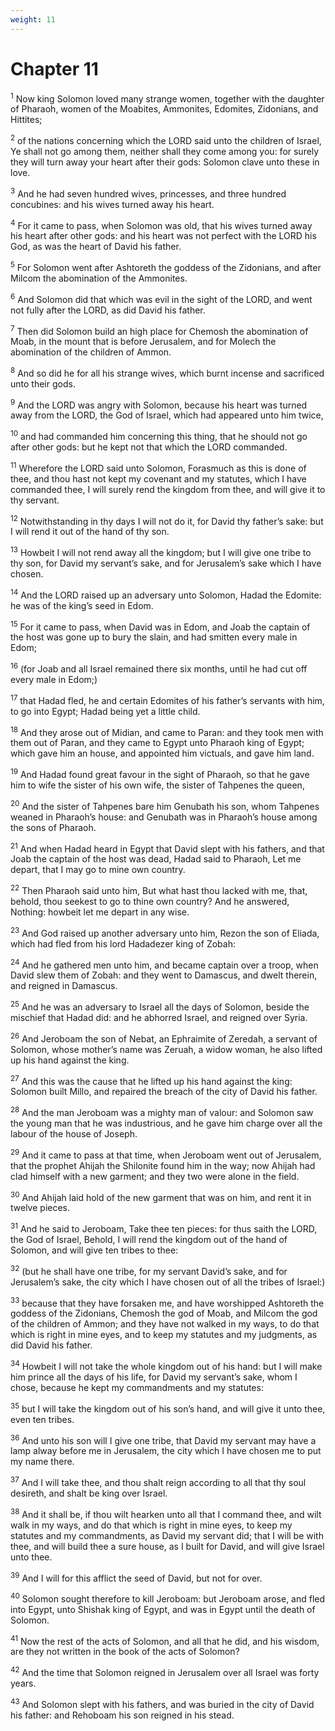 ```yaml
---
weight: 11
---
```


# Chapter 11

<sup>1</sup> Now king Solomon loved many strange women, together with the daughter of Pharaoh, women of the Moabites, Ammonites, Edomites, Zidonians, and Hittites; 

<sup>2</sup> of the nations concerning which the LORD said unto the children of Israel, Ye shall not go among them, neither shall they come among you: for surely they will turn away your heart after their gods: Solomon clave unto these in love. 

<sup>3</sup> And he had seven hundred wives, princesses, and three hundred concubines: and his wives turned away his heart. 

<sup>4</sup> For it came to pass, when Solomon was old, that his wives turned away his heart after other gods: and his heart was not perfect with the LORD his God, as was the heart of David his father. 

<sup>5</sup> For Solomon went after Ashtoreth the goddess of the Zidonians, and after Milcom the abomination of the Ammonites. 

<sup>6</sup> And Solomon did that which was evil in the sight of the LORD, and went not fully after the LORD, as did David his father. 

<sup>7</sup> Then did Solomon build an high place for Chemosh the abomination of Moab, in the mount that is before Jerusalem, and for Molech the abomination of the children of Ammon. 

<sup>8</sup> And so did he for all his strange wives, which burnt incense and sacrificed unto their gods. 

<sup>9</sup> And the LORD was angry with Solomon, because his heart was turned away from the LORD, the God of Israel, which had appeared unto him twice, 

<sup>10</sup> and had commanded him concerning this thing, that he should not go after other gods: but he kept not that which the LORD commanded. 

<sup>11</sup> Wherefore the LORD said unto Solomon, Forasmuch as this is done of thee, and thou hast not kept my covenant and my statutes, which I have commanded thee, I will surely rend the kingdom from thee, and will give it to thy servant. 

<sup>12</sup> Notwithstanding in thy days I will not do it, for David thy father’s sake: but I will rend it out of the hand of thy son. 

<sup>13</sup> Howbeit I will not rend away all the kingdom; but I will give one tribe to thy son, for David my servant’s sake, and for Jerusalem’s sake which I have chosen. 

<sup>14</sup> And the LORD raised up an adversary unto Solomon, Hadad the Edomite: he was of the king’s seed in Edom. 

<sup>15</sup> For it came to pass, when David was in Edom, and Joab the captain of the host was gone up to bury the slain, and had smitten every male in Edom; 

<sup>16</sup> (for Joab and all Israel remained there six months, until he had cut off every male in Edom;) 

<sup>17</sup> that Hadad fled, he and certain Edomites of his father’s servants with him, to go into Egypt; Hadad being yet a little child. 

<sup>18</sup> And they arose out of Midian, and came to Paran: and they took men with them out of Paran, and they came to Egypt unto Pharaoh king of Egypt; which gave him an house, and appointed him victuals, and gave him land. 

<sup>19</sup> And Hadad found great favour in the sight of Pharaoh, so that he gave him to wife the sister of his own wife, the sister of Tahpenes the queen, 

<sup>20</sup> And the sister of Tahpenes bare him Genubath his son, whom Tahpenes weaned in Pharaoh’s house: and Genubath was in Pharaoh’s house among the sons of Pharaoh. 

<sup>21</sup> And when Hadad heard in Egypt that David slept with his fathers, and that Joab the captain of the host was dead, Hadad said to Pharaoh, Let me depart, that I may go to mine own country. 

<sup>22</sup> Then Pharaoh said unto him, But what hast thou lacked with me, that, behold, thou seekest to go to thine own country? And he answered, Nothing: howbeit let me depart in any wise. 

<sup>23</sup> And God raised up another adversary unto him, Rezon the son of Eliada, which had fled from his lord Hadadezer king of Zobah: 

<sup>24</sup> And he gathered men unto him, and became captain over a troop, when David slew them of Zobah: and they went to Damascus, and dwelt therein, and reigned in Damascus. 

<sup>25</sup> And he was an adversary to Israel all the days of Solomon, beside the mischief that Hadad did: and he abhorred Israel, and reigned over Syria. 

<sup>26</sup> And Jeroboam the son of Nebat, an Ephraimite of Zeredah, a servant of Solomon, whose mother’s name was Zeruah, a widow woman, he also lifted up his hand against the king. 

<sup>27</sup> And this was the cause that he lifted up his hand against the king: Solomon built Millo, and repaired the breach of the city of David his father. 

<sup>28</sup> And the man Jeroboam was a mighty man of valour: and Solomon saw the young man that he was industrious, and he gave him charge over all the labour of the house of Joseph. 

<sup>29</sup> And it came to pass at that time, when Jeroboam went out of Jerusalem, that the prophet Ahijah the Shilonite found him in the way; now Ahijah had clad himself with a new garment; and they two were alone in the field. 

<sup>30</sup> And Ahijah laid hold of the new garment that was on him, and rent it in twelve pieces. 

<sup>31</sup> And he said to Jeroboam, Take thee ten pieces: for thus saith the LORD, the God of Israel, Behold, I will rend the kingdom out of the hand of Solomon, and will give ten tribes to thee: 

<sup>32</sup> (but he shall have one tribe, for my servant David’s sake, and for Jerusalem’s sake, the city which I have chosen out of all the tribes of Israel:) 

<sup>33</sup> because that they have forsaken me, and have worshipped Ashtoreth the goddess of the Zidonians, Chemosh the god of Moab, and Milcom the god of the children of Ammon; and they have not walked in my ways, to do that which is right in mine eyes, and to keep my statutes and my judgments, as did David his father. 

<sup>34</sup> Howbeit I will not take the whole kingdom out of his hand: but I will make him prince all the days of his life, for David my servant’s sake, whom I chose, because he kept my commandments and my statutes: 

<sup>35</sup> but I will take the kingdom out of his son’s hand, and will give it unto thee, even ten tribes. 

<sup>36</sup> And unto his son will I give one tribe, that David my servant may have a lamp alway before me in Jerusalem, the city which I have chosen me to put my name there. 

<sup>37</sup> And I will take thee, and thou shalt reign according to all that thy soul desireth, and shalt be king over Israel. 

<sup>38</sup> And it shall be, if thou wilt hearken unto all that I command thee, and wilt walk in my ways, and do that which is right in mine eyes, to keep my statutes and my commandments, as David my servant did; that I will be with thee, and will build thee a sure house, as I built for David, and will give Israel unto thee. 

<sup>39</sup> And I will for this afflict the seed of David, but not for over. 

<sup>40</sup> Solomon sought therefore to kill Jeroboam: but Jeroboam arose, and fled into Egypt, unto Shishak king of Egypt, and was in Egypt until the death of Solomon. 

<sup>41</sup> Now the rest of the acts of Solomon, and all that he did, and his wisdom, are they not written in the book of the acts of Solomon? 

<sup>42</sup> And the time that Solomon reigned in Jerusalem over all Israel was forty years. 

<sup>43</sup> And Solomon slept with his fathers, and was buried in the city of David his father: and Rehoboam his son reigned in his stead. 


